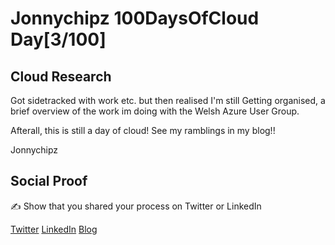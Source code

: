 <!-- This is a template you can use for quick progress days. It removes a lot of the steps we encourage you to share in the longer template 000-DAY-ARTICLE-LONG-TEMPLATE.MD-->

# Jonnychipz 100DaysOfCloud Day[3/100]

## Cloud Research

Got sidetracked with work etc. but then realised I'm still Getting organised, a brief overview of the work im doing with the Welsh Azure User Group.

Afterall, this is still a day of cloud! See my ramblings in my blog!!

Jonnychipz

## Social Proof

✍️ Show that you shared your process on Twitter or LinkedIn

[Twitter](https://twitter.com/jonnychipz/status/1299051983396130817)
[LinkedIn](https://www.linkedin.com/posts/japlunn_3100-100daysofcloud-jonnychipz-day-activity-6704817671994675200-ziA8)
[Blog](https://jonnychipz.com/2020/08/27/100daysofcloud-jonnychipz-day3-100-still-getting-organised/)
